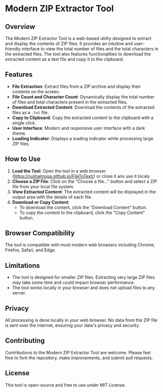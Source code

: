 # Modern ZIP Extractor Tool

## Overview
The Modern ZIP Extractor Tool is a web-based utility designed to extract and display the contents of ZIP files. It provides an intuitive and user-friendly interface to view the total number of files and the total characters in the extracted files. The tool also features functionalities to download the extracted content as a text file and copy it to the clipboard.

## Features
- **File Extraction**: Extract files from a ZIP archive and display their contents on the screen.
- **File Count and Character Count**: Dynamically display the total number of files and total characters present in the extracted files.
- **Download Extracted Content**: Download the contents of the extracted files as a `.txt` file.
- **Copy to Clipboard**: Copy the extracted content to the clipboard with a single click.
- **User Interface**: Modern and responsive user interface with a dark theme.
- **Loading Indicator**: Displays a loading indicator while processing large ZIP files.

## How to Use
1. **Load the Tool**: Open the tool in a web browser. (https://rushalmosa.github.io/FileToText/) or close it ans use it localy
2. **Choose a ZIP File**: Click on the "Choose a file..." button and select a ZIP file from your local file system.
3. **View Extracted Content**: The extracted content will be displayed in the output area with the details of each file.
4. **Download or Copy Content**:
    - To download the content, click the "Download Content" button.
    - To copy the content to the clipboard, click the "Copy Content" button.

## Browser Compatibility
The tool is compatible with most modern web browsers including Chrome, Firefox, Safari, and Edge.

## Limitations
- The tool is designed for smaller ZIP files. Extracting very large ZIP files may take some time and could impact browser performance.
- The tool works locally in your browser and does not upload files to any server.

## Privacy
All processing is done locally in your web browser. No data from the ZIP file is sent over the internet, ensuring your data's privacy and security.

## Contributing
Contributions to the Modern ZIP Extractor Tool are welcome. Please feel free to fork the repository, make improvements, and submit pull requests.

## License
This tool is open-source and free to use under MIT License.
